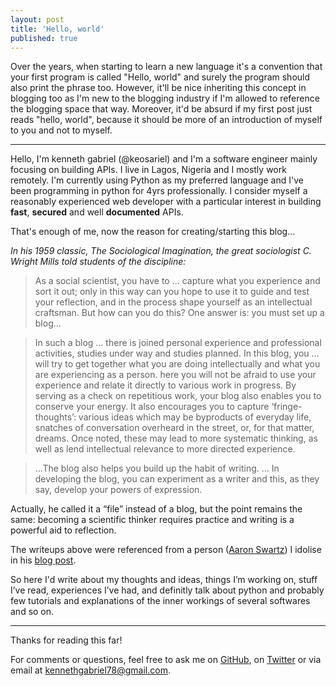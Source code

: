 ```yaml
---
layout: post
title: 'Hello, world'
published: true
---
```


Over the years, when starting to learn a new language it's a convention that your first program is called "Hello, world" and surely the program should also print the phrase too. However, it'll be nice inheriting this concept in blogging too as I'm new to the blogging industry if I'm allowed to reference the blogging space that way. Moreover, it'd be absurd if my first post just reads "hello, world", because it should be more of an introduction of myself to you and not to myself.

-----

Hello, I'm kenneth gabriel (@keosariel) and I'm a software engineer mainly focusing on building APIs. I live in Lagos, Nigeria and I mostly work remotely. I'm currently using Python as my preferred language and I've been programming in python for 4yrs professionally. I consider myself a reasonably experienced web developer with a particular interest in building **fast**, **secured** and well **documented** APIs. 

That's enough of me, now the reason for creating/starting this blog...

*In his 1959 classic, The Sociological Imagination, the great sociologist C. Wright Mills told students of the discipline:*
>As a social scientist, you have to … capture what you experience and sort it out; only in this way can you hope to use it to guide and test your reflection, and in the process shape yourself as an intellectual craftsman. But how can you do this? One answer is: you must set up a blog…

> In such a blog … there is joined personal experience and professional activities, studies under way and studies planned. In this blog, you … will try to get together what you are doing intellectually and what you are experiencing as a person. here you will not be afraid to use your experience and relate it directly to various work in progress. By serving as a check on repetitious work, your blog also enables you to conserve your energy. It also encourages you to capture ‘fringe-thoughts’: various ideas which may be byproducts of everyday life, snatches of conversation overheard in the street, or, for that matter, dreams. Once noted, these may lead to more systematic thinking, as well as lend intellectual relevance to more directed experience.

> …The blog also helps you build up the habit of writing. … In developing the blog, you can experiment as a writer and this, as they say, develop your powers of expression.

Actually, he called it a “file” instead of a blog, but the point remains the same: becoming a scientific thinker requires practice and writing is a powerful aid to reflection.

The writeups above were referenced from a person ([Aaron Swartz](https://en.wikipedia.org/wiki/Aaron_Swartz)) I idolise in his [blog post](http://www.aaronsw.com/weblog/about).

So here I'd write about my thoughts and ideas, things I’m working on, stuff I’ve read, experiences I’ve had, and definitly talk about python and probably few tutorials and explanations of the inner workings of several softwares and so on. 

-----

Thanks for reading this far!

For comments or questions, feel free to ask me on [GitHub](http://www.github.com/keosariel), on [Twitter](http://www.twitter.com/keosariel) or via email at kennethgabriel78@gmail.com.
